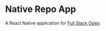 # Native Repo App

A React Native application for [Full Stack Open](https://fullstackopen.com/en/part10).
